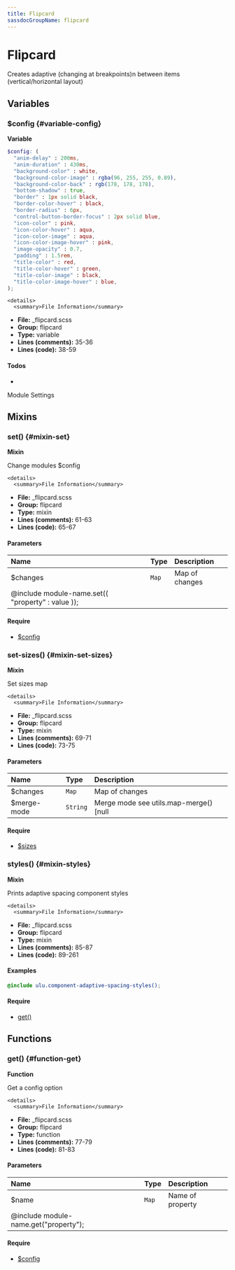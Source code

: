 ```yaml
---
title: Flipcard
sassdocGroupName: flipcard
---
```



# Flipcard

Creates adaptive (changing at breakpoints)n between items (vertical/horizontal layout)



## Variables




<div class="sassdoc-item-header">

###  $config {#variable-config}

  <div class="sassdoc-item-header__labels">
    <span class="tag tag--primary"><strong>Variable</strong></span>
  </div>

</div>

  

``` scss
$config: (
  "anim-delay" : 200ms,
  "anim-duration" : 430ms,
  "background-color" : white,
  "background-color-image" : rgba(96, 255, 255, 0.89),
  "background-color-back" : rgb(178, 178, 178),
  "bottom-shadow" : true,
  "border" : 1px solid black,
  "border-color-hover" : black,
  "border-radius" : 6px,
  "control-button-border-focus" : 2px solid blue,
  "icon-color" : pink,
  "icon-color-hover" : aqua,
  "icon-color-image" : aqua,
  "icon-color-image-hover" : pink,
  "image-opacity" : 0.7,
  "padding" : 1.5rem,
  "title-color" : red,
  "title-color-hover" : green,
  "title-color-image" : black,
  "title-color-image-hover" : blue,
);
```
  

    <details>
      <summary>File Information</summary>
- **File:** _flipcard.scss
- **Group:** flipcard
- **Type:** variable
- **Lines (comments):** 35-36
- **Lines (code):** 38-59
    </details>
    

#### Todos

- 
    


Module Settings
    
    
  

## Mixins




<div class="sassdoc-item-header">

###  set() {#mixin-set}

  <div class="sassdoc-item-header__labels">
    <span class="tag tag--primary"><strong>Mixin</strong></span>
  </div>

</div>

  

Change modules $config
    
    

    <details>
      <summary>File Information</summary>
- **File:** _flipcard.scss
- **Group:** flipcard
- **Type:** mixin
- **Lines (comments):** 61-63
- **Lines (code):** 65-67
    </details>
    

#### Parameters


|Name|Type|Description|
|:--|:--|:--|
|$changes|`Map`|Map of changes
  @include module-name.set(( "property" : value ));|

    

#### Require

- [$config](/sass/components/accordion/#variable-config)
  


<div class="sassdoc-item-header">

###  set-sizes() {#mixin-set-sizes}

  <div class="sassdoc-item-header__labels">
    <span class="tag tag--primary"><strong>Mixin</strong></span>
  </div>

</div>

  

Set sizes map
    
    

    <details>
      <summary>File Information</summary>
- **File:** _flipcard.scss
- **Group:** flipcard
- **Type:** mixin
- **Lines (comments):** 69-71
- **Lines (code):** 73-75
    </details>
    

#### Parameters


|Name|Type|Description|
|:--|:--|:--|
|$changes|`Map`|Map of changes|
|$merge-mode|`String`|Merge mode see utils.map-merge() [null|"deep"|"overwrite"]|

    

#### Require

- [$sizes](/sass/components/adaptive-spacing/#variable-sizes)
  


<div class="sassdoc-item-header">

###  styles() {#mixin-styles}

  <div class="sassdoc-item-header__labels">
    <span class="tag tag--primary"><strong>Mixin</strong></span>
  </div>

</div>

  

Prints adaptive spacing component styles
    
    

    <details>
      <summary>File Information</summary>
- **File:** _flipcard.scss
- **Group:** flipcard
- **Type:** mixin
- **Lines (comments):** 85-87
- **Lines (code):** 89-261
    </details>
    

#### Examples

      


``` scss
@include ulu.component-adaptive-spacing-styles();
```
  

      

#### Require

- [get()](/sass/components/accordion/#function-get)
  
  

## Functions




<div class="sassdoc-item-header">

###  get() {#function-get}

  <div class="sassdoc-item-header__labels">
    <span class="tag tag--primary"><strong>Function</strong></span>
  </div>

</div>

  

Get a config option
    
    

    <details>
      <summary>File Information</summary>
- **File:** _flipcard.scss
- **Group:** flipcard
- **Type:** function
- **Lines (comments):** 77-79
- **Lines (code):** 81-83
    </details>
    

#### Parameters


|Name|Type|Description|
|:--|:--|:--|
|$name|`Map`|Name of property
  @include module-name.get("property");|

    

#### Require

- [$config](/sass/components/accordion/#variable-config)
  
  
  
